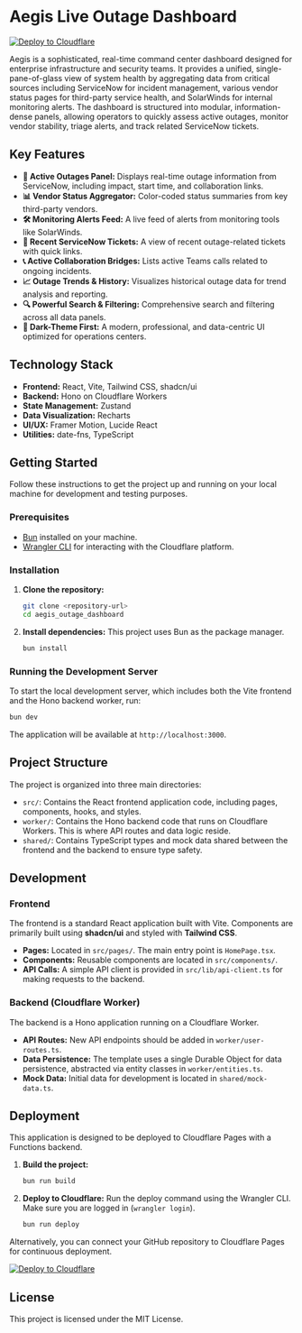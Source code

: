 # Aegis Live Outage Dashboard

[![Deploy to Cloudflare](https://deploy.workers.cloudflare.com/button)](https://deploy.workers.cloudflare.com/?url=https://github.com/J-Lazerus_Ebank/infrastructure.status-page)

Aegis is a sophisticated, real-time command center dashboard designed for enterprise infrastructure and security teams. It provides a unified, single-pane-of-glass view of system health by aggregating data from critical sources including ServiceNow for incident management, various vendor status pages for third-party service health, and SolarWinds for internal monitoring alerts. The dashboard is structured into modular, information-dense panels, allowing operators to quickly assess active outages, monitor vendor stability, triage alerts, and track related ServiceNow tickets.

## Key Features

-   **🔴 Active Outages Panel:** Displays real-time outage information from ServiceNow, including impact, start time, and collaboration links.
-   **📊 Vendor Status Aggregator:** Color-coded status summaries from key third-party vendors.
-   **🛠️ Monitoring Alerts Feed:** A live feed of alerts from monitoring tools like SolarWinds.
-   **📁 Recent ServiceNow Tickets:** A view of recent outage-related tickets with quick links.
-   **📞 Active Collaboration Bridges:** Lists active Teams calls related to ongoing incidents.
-   **📈 Outage Trends & History:** Visualizes historical outage data for trend analysis and reporting.
-   **🔍 Powerful Search & Filtering:** Comprehensive search and filtering across all data panels.
-   **🌙 Dark-Theme First:** A modern, professional, and data-centric UI optimized for operations centers.

## Technology Stack

-   **Frontend:** React, Vite, Tailwind CSS, shadcn/ui
-   **Backend:** Hono on Cloudflare Workers
-   **State Management:** Zustand
-   **Data Visualization:** Recharts
-   **UI/UX:** Framer Motion, Lucide React
-   **Utilities:** date-fns, TypeScript

## Getting Started

Follow these instructions to get the project up and running on your local machine for development and testing purposes.

### Prerequisites

-   [Bun](https://bun.sh/) installed on your machine.
-   [Wrangler CLI](https://developers.cloudflare.com/workers/wrangler/install-and-update/) for interacting with the Cloudflare platform.

### Installation

1.  **Clone the repository:**
    ```sh
    git clone <repository-url>
    cd aegis_outage_dashboard
    ```

2.  **Install dependencies:**
    This project uses Bun as the package manager.
    ```sh
    bun install
    ```

### Running the Development Server

To start the local development server, which includes both the Vite frontend and the Hono backend worker, run:

```sh
bun dev
```

The application will be available at `http://localhost:3000`.

## Project Structure

The project is organized into three main directories:

-   `src/`: Contains the React frontend application code, including pages, components, hooks, and styles.
-   `worker/`: Contains the Hono backend code that runs on Cloudflare Workers. This is where API routes and data logic reside.
-   `shared/`: Contains TypeScript types and mock data shared between the frontend and the backend to ensure type safety.

## Development

### Frontend

The frontend is a standard React application built with Vite. Components are primarily built using **shadcn/ui** and styled with **Tailwind CSS**.

-   **Pages:** Located in `src/pages/`. The main entry point is `HomePage.tsx`.
-   **Components:** Reusable components are located in `src/components/`.
-   **API Calls:** A simple API client is provided in `src/lib/api-client.ts` for making requests to the backend.

### Backend (Cloudflare Worker)

The backend is a Hono application running on a Cloudflare Worker.

-   **API Routes:** New API endpoints should be added in `worker/user-routes.ts`.
-   **Data Persistence:** The template uses a single Durable Object for data persistence, abstracted via entity classes in `worker/entities.ts`.
-   **Mock Data:** Initial data for development is located in `shared/mock-data.ts`.

## Deployment

This application is designed to be deployed to Cloudflare Pages with a Functions backend.

1.  **Build the project:**
    ```sh
    bun run build
    ```

2.  **Deploy to Cloudflare:**
    Run the deploy command using the Wrangler CLI. Make sure you are logged in (`wrangler login`).
    ```sh
    bun run deploy
    ```

Alternatively, you can connect your GitHub repository to Cloudflare Pages for continuous deployment.

[![Deploy to Cloudflare](https://deploy.workers.cloudflare.com/button)](https://deploy.workers.cloudflare.com/?url=https://github.com/J-Lazerus_Ebank/infrastructure.status-page)

## License

This project is licensed under the MIT License.
